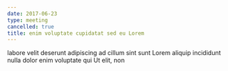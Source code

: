 ```yaml
---
date: 2017-06-23
type: meeting
cancelled: true
title: enim voluptate cupidatat sed eu Lorem
---
```

labore velit deserunt adipiscing ad cillum sint sunt Lorem aliquip incididunt nulla dolor enim voluptate qui Ut elit, non